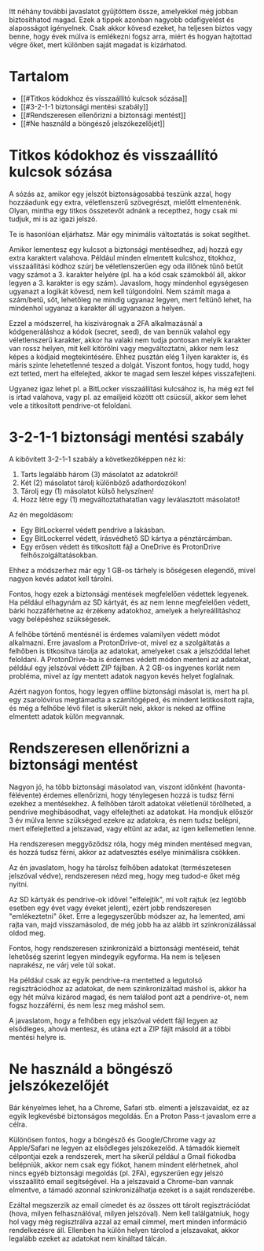 Itt néhány további javaslatot gyűjtöttem össze, amelyekkel még jobban biztosíthatod magad. Ezek a tippek azonban nagyobb odafigyelést és alaposságot igényelnek. Csak akkor kövesd ezeket, ha teljesen biztos vagy benne, hogy évek múlva is emlékezni fogsz arra, miért és hogyan hajtottad végre őket, mert különben saját magadat is kizárhatod.

# Tartalom
- [[#Titkos kódokhoz és visszaállító kulcsok sózása]]
- [[#3-2-1-1 biztonsági mentési szabály]]
- [[#Rendszeresen ellenőrizni a biztonsági mentést]]
- [[#Ne használd a böngésző jelszókezelőjét]]

# Titkos kódokhoz és visszaállító kulcsok sózása

A sózás az, amikor egy jelszót biztonságosabbá teszünk azzal, hogy hozzáadunk egy extra, véletlenszerű szövegrészt, mielőtt elmentenénk. Olyan, mintha egy titkos összetevőt adnánk a recepthez, hogy csak mi tudjuk, mi is az igazi jelszó.

Te is hasonlóan eljárhatsz. Már egy minimális változtatás is sokat segíthet.

Amikor lementesz egy kulcsot a biztonsági mentésedhez, adj hozzá egy extra karaktert valahova. Például minden elmentett kulcshoz, titokhoz, visszaállítási kódhoz szúrj be véletlenszerűen egy oda illőnek tűnő betűt vagy számot a 3. karakter helyére (pl. ha a kód csak számokból áll, akkor legyen a 3. karakter is egy szám). Javaslom, hogy mindenhol egységesen ugyanazt a logikát kövesd, nem kell túlgondolni. Nem számít maga a szám/betű, sőt, lehetőleg ne mindig ugyanaz legyen, mert feltűnő lehet, ha mindenhol ugyanaz a karakter áll ugyanazon a helyen.

Ezzel a módszerrel, ha kiszivárognak a 2FA alkalmazásnál a kódgeneráláshoz a kódok (secret, seed), de van bennük valahol egy véletlenszerű karakter, akkor ha valaki nem tudja pontosan melyik karakter van rossz helyen, mit kell kitörölni vagy megváltoztatni, akkor nem lesz képes a kódjaid megtekintésére. Ehhez pusztán elég 1 ilyen karakter is, és máris szinte lehetetlenné teszed a dolgát. Viszont fontos, hogy tudd, hogy ezt tetted, mert ha elfelejted, akkor te magad sem leszel képes visszafejteni.

Ugyanez igaz lehet pl. a BitLocker visszaállítási kulcsához is, ha még ezt fel is írtad valahova, vagy pl. az emailjeid között ott csücsül, akkor sem lehet vele a titkosított pendrive-ot feloldani.

# 3-2-1-1 biztonsági mentési szabály

A kibővített 3-2-1-1 szabály a következőképpen néz ki:

1. Tarts legalább három (3) másolatot az adatokról!
2. Két (2) másolatot tárolj különböző adathordozókon!
3. Tárolj egy (1) másolatot külső helyszínen!
4. Hozz létre egy (1) megváltoztathatatlan vagy leválasztott másolatot!

Az én megoldásom:

- Egy BitLockerrel védett pendrive a lakásban.
- Egy BitLockerrel védett, írásvédhető SD kártya a pénztárcámban.
- Egy erősen védett és titkosított fájl a OneDrive és ProtonDrive felhőszolgáltatásokban.

Ehhez a módszerhez már egy 1 GB-os tárhely is bőségesen elegendő, mivel nagyon kevés adatot kell tárolni.

Fontos, hogy ezek a biztonsági mentések megfelelően védettek legyenek. Ha például elhagynám az SD kártyát, és az nem lenne megfelelően védett, bárki hozzáférhetne az érzékeny adatokhoz, amelyek a helyreállításhoz vagy belépéshez szükségesek.

A felhőbe történő mentésnél is érdemes valamilyen védett módot alkalmazni. Erre javaslom a ProtonDrive-ot, mivel ez a szolgáltatás a felhőben is titkosítva tárolja az adatokat, amelyeket csak a jelszóddal lehet feloldani. A ProtonDrive-ba is érdemes védett módon menteni az adatokat, például egy jelszóval védett ZIP fájlban. A 2 GB-os ingyenes korlát nem probléma, mivel az így mentett adatok nagyon kevés helyet foglalnak.

Azért nagyon fontos, hogy legyen offline biztonsági másolat is, mert ha pl. egy zsarolóvírus megtámadta a számítógéped, és mindent letitkosított rajta, és még a felhőbe lévő filet is sikerült neki, akkor is neked az offline elmentett adatok külön megvannak.

# Rendszeresen ellenőrizni a biztonsági mentést

Nagyon jó, ha több biztonsági másolatod van, viszont időnként (havonta-félévente) érdemes ellenőrizni, hogy ténylegesen hozzá is tudsz férni ezekhez a mentésekhez. A felhőben tárolt adatokat véletlenül törölheted, a pendrive meghibásodhat, vagy elfelejtheti az adatokat. Ha mondjuk először 3 év múlva lenne szükséged ezekre az adatokra, és nem tudsz belépni, mert elfelejtetted a jelszavad, vagy eltűnt az adat, az igen kellemetlen lenne.

Ha rendszeresen meggyőződsz róla, hogy még minden mentésed megvan, és hozzá tudsz férni, akkor az adatvesztés esélye minimálisra csökken.

Az én javaslatom, hogy ha tárolsz felhőben adatokat (természetesen jelszóval védve), rendszeresen nézd meg, hogy meg tudod-e őket még nyitni.

Az SD kártyák és pendrive-ok idővel "elfelejtik", mi volt rajtuk (ez legtöbb esetben egy évet vagy éveket jelent), ezért jobb rendszeresen "emlékeztetni" őket. Erre a legegyszerűbb módszer az, ha lemented, ami rajta van, majd visszamásolod, de még jobb ha az alább írt szinkronizálással oldod meg.

Fontos, hogy rendszeresen szinkronizáld a biztonsági mentéseid, tehát lehetőség szerint legyen mindegyik egyforma. Ha nem is teljesen naprakész, ne várj vele túl sokat.

Ha például csak az egyik pendrive-ra mentetted a legutolsó regisztrációdhoz az adatokat, de nem szinkronizáltad máshol is, akkor ha egy hét múlva kizárod magad, és nem találod pont azt a pendrive-ot, nem fogsz hozzáférni, és nem lesz meg máshol sem.

A javaslatom, hogy a felhőben egy jelszóval védett fájl legyen az elsődleges, ahová mentesz, és utána ezt a ZIP fájlt másold át a többi mentési helyre is.

# Ne használd a böngésző jelszókezelőjét

Bár kényelmes lehet, ha a Chrome, Safari stb. elmenti a jelszavaidat, ez az egyik legkevésbé biztonságos megoldás. Én a Proton Pass-t javaslom erre a célra.

Különösen fontos, hogy a böngésző és Google/Chrome vagy az Apple/Safari ne legyen az elsődleges jelszókezelőd. A támadók kiemelt célpontjai ezek a rendszerek, mert ha sikerül például a Gmail fiókodba belépniük, akkor nem csak egy fiókot, hanem mindent elérhetnek, ahol nincs egyéb biztonsági megoldás (pl. 2FA), egyszerűen egy jelszó visszaállító email segítségével. Ha a jelszavaid a Chrome-ban vannak elmentve, a támadó azonnal szinkronizálhatja ezeket is a saját rendszerébe.

Ezáltal megszerzik az email címedet és az összes ott tárolt regisztrációdat (hova, milyen felhasználóval, milyen jelszóval). Nem kell találgatniuk, hogy hol vagy még regisztrálva azzal az email címmel, mert minden információ rendelkezésre áll. Ellenben ha külön helyen tárolod a jelszavakat, akkor legalább ezeket az adatokat nem kínáltad tálcán.